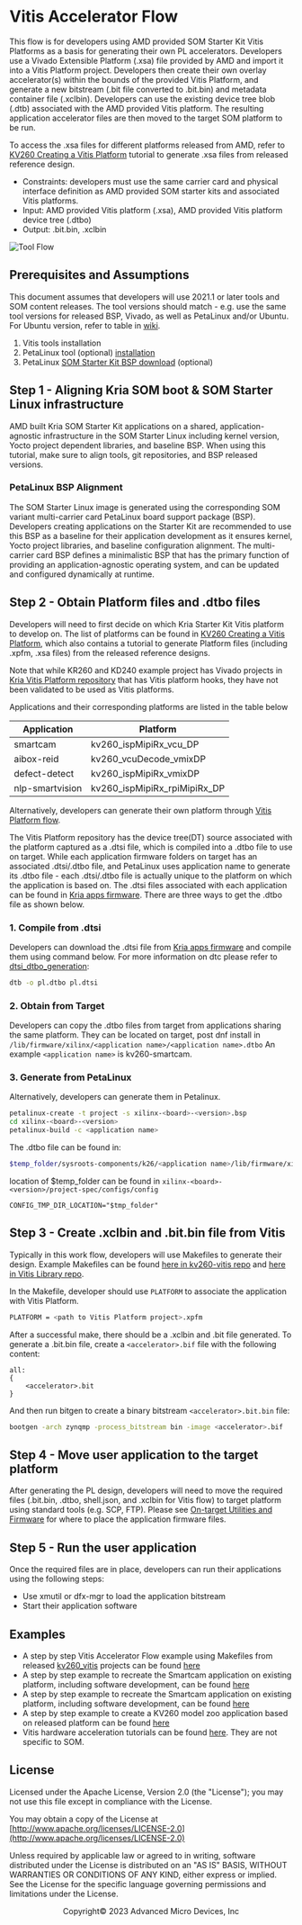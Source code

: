 # Vitis Accelerator Flow

This flow is for developers using AMD provided SOM Starter Kit Vitis Platforms as a basis for generating their own PL accelerators. Developers use a Vivado Extensible Platform (.xsa) file provided by AMD and import it into a Vitis Platform project. Developers then create their own overlay accelerator(s) within the bounds of the provided Vitis Platform, and generate a new bitstream (.bit file converted to .bit.bin) and metadata container file (.xclbin). Developers can use the existing device tree blob (.dtb) associated with the AMD provided Vitis platform. The resulting application accelerator files are then moved to the target SOM platform to be run.

To access the .xsa files for different platforms released from AMD, refer to [KV260 Creating a Vitis Platform](https://xilinx.github.io/kria-apps-docs/kv260/2022.1/build/html/docs/build_vitis_platform.html) tutorial to generate .xsa files from released reference design.

* Constraints: developers must use the same carrier card and physical interface definition as AMD provided SOM starter kits and associated Vitis platforms.
* Input: AMD provided Vitis platform (.xsa), AMD provided Vitis platform device tree (.dtbo)
* Output: .bit.bin, .xclbin

![Tool Flow](./media/tool_flow_vitis_accel.PNG)

## Prerequisites and Assumptions

This document assumes that developers will use 2021.1 or later tools and SOM content releases. The tool versions should match - e.g. use the same tool versions for released BSP, Vivado, as well as PetaLinux and/or Ubuntu. For Ubuntu version, refer to table in [wiki](https://xilinx-wiki.atlassian.net/wiki/spaces/A/pages/1641152513/Kria+K26+SOM#Ubuntu-LTS).

1. Vitis tools installation
2. PetaLinux tool (optional) [installation](https://www.xilinx.com/support/download/index.html/content/xilinx/en/downloadNav/embedded-design-tools.html)
3. PetaLinux [SOM Starter Kit BSP download](https://xilinx-wiki.atlassian.net/wiki/spaces/A/pages/1641152513/Kria+K26+SOM#PetaLinux-Board-Support-Packages) (optional)

## Step 1 - Aligning Kria SOM boot & SOM Starter Linux infrastructure

AMD built Kria SOM Starter Kit applications on a shared, application-agnostic infrastructure in the SOM Starter Linux including kernel version, Yocto project dependent libraries, and baseline BSP. When using this tutorial, make sure to align tools, git repositories, and BSP released versions.

### PetaLinux BSP Alignment

The SOM Starter Linux image is generated using the corresponding SOM variant multi-carrier card PetaLinux board support package (BSP). Developers creating applications on the Starter Kit are recommended to use this BSP as a baseline for their application development as it ensures kernel, Yocto project libraries, and baseline configuration alignment. The multi-carrier card BSP defines a minimalistic BSP that has the primary function of providing an application-agnostic operating system, and can be updated and configured dynamically at runtime.

## Step 2 - Obtain Platform files and .dtbo files

Developers will need to first decide on which Kria Starter Kit Vitis platform to develop on. The list of platforms can be found in [KV260 Creating a Vitis Platform](https://xilinx.github.io/kria-apps-docs/kv260/2022.1/build/html/docs/build_vitis_platform.html), which also contains a tutorial to generate Platform files (including .xpfm, .xsa files) from the released reference designs.

Note that while KR260 and KD240 example project has Vivado projects in [Kria Vitis Platform repository](https://github.com/Xilinx/kria-vitis-platforms) that has Vitis platform hooks, they have not been validated to be used as Vitis platforms.

   Applications and their corresponding platforms are listed in the table below

   |Application |Platform|
   |----|----|
   |smartcam |kv260_ispMipiRx_vcu_DP|
   |aibox-reid |kv260_vcuDecode_vmixDP|
   |defect-detect |kv260_ispMipiRx_vmixDP|
   |nlp-smartvision |kv260_ispMipiRx_rpiMipiRx_DP|

Alternatively, developers can generate their own platform through [Vitis Platform flow](./vitis_platform_flow.md).

The Vitis Platform repository has the device tree(DT) source associated with the platform captured as a .dtsi file, which is compiled into a .dtbo file to use on target. While each application firmware folders on target has an associated .dtsi/.dtbo file, and PetaLinux uses application name to generate its .dtbo file -  each .dtsi/.dtbo file is actually unique to the platform on which the application is based on. The .dtsi files associated with each application can be found in [Kria apps firmware](https://github.com/Xilinx/kria-apps-firmware). There are three ways to get the .dtbo file as shown below.

### 1. Compile from .dtsi

Developers can download the .dtsi file from [Kria apps firmware](https://github.com/Xilinx/kria-apps-firmware) and compile them using command below. For more information on dtc please refer to [dtsi_dtbo_generation](./dtsi_dtbo_generation.md):

```bash
dtb -o pl.dtbo pl.dtsi
```

### 2. Obtain from Target

Developers can copy the .dtbo files from target from applications sharing the same platform. They can be located on target, post dnf install in ```/lib/firmware/xilinx/<application name>/<application name>.dtbo```
An example ```<application name>``` is kv260-smartcam.

### 3. Generate from PetaLinux

Alternatively, developers can generate them in Petalinux.

```bash
petalinux-create -t project -s xilinx-<board>-<version>.bsp
cd xilinx-<board>-<version>
petalinux-build -c <application name>
```

The .dtbo file can be found in:

```bash
$temp_folder/sysroots-components/k26/<application name>/lib/firmware/xilinx/<application name>/<application name>.dtbo
```

location of $temp_folder can be found in ```xilinx-<board>-<version>/project-spec/configs/config```

```CONFIG_TMP_DIR_LOCATION="$tmp_folder"```

## Step 3 - Create .xclbin and .bit.bin file from Vitis

Typically in this work flow, developers will use Makefiles to generate their design. Example Makefiles can be found [here in kv260-vitis repo](https://github.com/Xilinx/kria-vitis-platforms/tree/xlnx_rel_v2022.1/kv260/overlays/examples) and [here in Vitis Library repo](https://github.com/Xilinx/Vitis_Libraries/tree/master/vision/L1/examples).

In the Makefile, developer should use ```PLATFORM``` to associate the application with Vitis Platform. 

```bash
PLATFORM = <path to Vitis Platform project>.xpfm
```

After a successful make, there should be a .xclbin and .bit file generated.
To generate a .bit.bin file, create a ```<accelerator>.bif``` file with the following content:

```text
all:
{
    <accelerator>.bit
}
```

And then run bitgen to create a binary bitstream ```<accelerator>.bit.bin``` file:

```bash
bootgen -arch zynqmp -process_bitstream bin -image <accelerator>.bif 

```

## Step 4 - Move user application to the target platform

After generating the PL design, developers will need to move the required files (.bit.bin, .dtbo, shell.json, and .xclbin for Vitis flow) to target platform using standard tools (e.g. SCP, FTP). Please see [On-target Utilities and Firmware](./target.md) for where to place the application firmware files.

## Step 5 - Run the user application

Once the required files are in place, developers can run their applications using the following steps:

* Use xmutil or dfx-mgr to load the application bitstream
* Start their application software

## Examples

* A step by step Vitis Accelerator Flow example using Makefiles from released [kv260_vitis](https://github.com/Xilinx/kv260-vitis) projects can be found [here](./vitis_accel_flow_smartcam_filter2d_example.md)
* A step by step example to recreate the Smartcam application on existing platform, including software development, can be found [here](./kria_vitis_acceleration_flow/kria-vitis-acceleration.rst)
* A step by step example to recreate the Smartcam application on existing platform, including software development, can be found [here](./kria_vitis_acceleration_flow/kria-vitis-acceleration)
* A step by step example to create a KV260 model zoo application based on released platform can be found [here](https://community.element14.com/technologies/fpga-group/b/blog/posts/kv260-vvas-sms-2021-1-blog)
* Vitis hardware acceleration tutorials can be found [here](https://github.com/Xilinx/Vitis-Tutorials/tree/2022.1/Hardware_Acceleration). They are not specific to SOM.

<!---
 removing until sysroot solution is better * A step by step Vitis Accelerator Flow example using GUI from released [kv260_vitis](https://github.com/Xilinx/kv260-vitis) projects can be found [here](./vitis_accel_vadd_example.md)
-->

## License

Licensed under the Apache License, Version 2.0 (the "License"); you may not use this file except in compliance with the License.

You may obtain a copy of the License at
[http://www.apache.org/licenses/LICENSE-2.0](http://www.apache.org/licenses/LICENSE-2.0)

Unless required by applicable law or agreed to in writing, software distributed under the License is distributed on an "AS IS" BASIS, WITHOUT WARRANTIES OR CONDITIONS OF ANY KIND, either express or implied. See the License for the specific language governing permissions and limitations under the License.

<p class="sphinxhide" align="center">Copyright&copy; 2023 Advanced Micro Devices, Inc</p>
